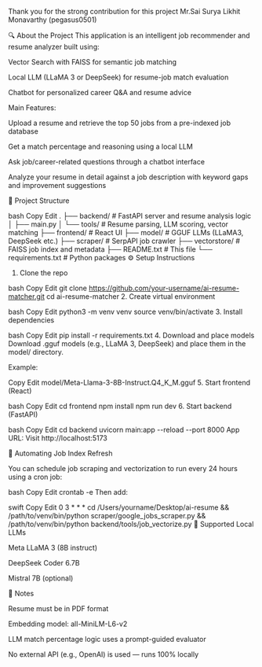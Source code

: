Thank you for the strong contribution for this project Mr.Sai Surya Likhit Monavarthy (pegasus0501)

🔍 About the Project
This application is an intelligent job recommender and resume analyzer built using:

Vector Search with FAISS for semantic job matching

Local LLM (LLaMA 3 or DeepSeek) for resume-job match evaluation

Chatbot for personalized career Q&A and resume advice

Main Features:

Upload a resume and retrieve the top 50 jobs from a pre-indexed job database

Get a match percentage and reasoning using a local LLM

Ask job/career-related questions through a chatbot interface

Analyze your resume in detail against a job description with keyword gaps and improvement suggestions

📁 Project Structure

bash
Copy
Edit
.
├── backend/               # FastAPI server and resume analysis logic
│   ├── main.py
│   └── tools/             # Resume parsing, LLM scoring, vector matching
├── frontend/              # React UI
├── model/                 # GGUF LLMs (LLaMA3, DeepSeek etc.)
├── scraper/               # SerpAPI job crawler
├── vectorstore/           # FAISS job index and metadata
├── README.txt             # This file
└── requirements.txt       # Python packages
⚙️ Setup Instructions

1. Clone the repo

bash
Copy
Edit
git clone https://github.com/your-username/ai-resume-matcher.git
cd ai-resume-matcher
2. Create virtual environment

bash
Copy
Edit
python3 -m venv venv
source venv/bin/activate
3. Install dependencies

bash
Copy
Edit
pip install -r requirements.txt
4. Download and place models
Download .gguf models (e.g., LLaMA 3, DeepSeek) and place them in the model/ directory.

Example:

Copy
Edit
model/Meta-Llama-3-8B-Instruct.Q4_K_M.gguf
5. Start frontend (React)

bash
Copy
Edit
cd frontend
npm install
npm run dev
6. Start backend (FastAPI)

bash
Copy
Edit
cd backend
uvicorn main:app --reload --port 8000
App URL:
Visit http://localhost:5173

🔁 Automating Job Index Refresh

You can schedule job scraping and vectorization to run every 24 hours using a cron job:

bash
Copy
Edit
crontab -e
Then add:

swift
Copy
Edit
0 3 * * * cd /Users/yourname/Desktop/ai-resume && /path/to/venv/bin/python scraper/google_jobs_scraper.py && /path/to/venv/bin/python backend/tools/job_vectorize.py
🧠 Supported Local LLMs

Meta LLaMA 3 (8B instruct)

DeepSeek Coder 6.7B

Mistral 7B (optional)

📌 Notes

Resume must be in PDF format

Embedding model: all-MiniLM-L6-v2

LLM match percentage logic uses a prompt-guided evaluator

No external API (e.g., OpenAI) is used — runs 100% locally


